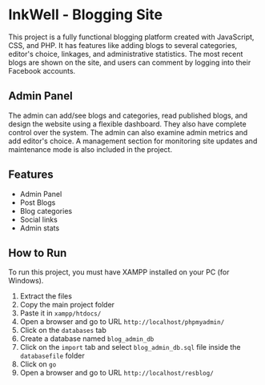 # InkWell - Blogging Site

This project is a fully functional blogging platform created with JavaScript, CSS, and PHP. It has features like adding blogs to several categories, editor's choice, linkages, and administrative statistics. The most recent blogs are shown on the site, and users can comment by logging into their Facebook accounts.

## Admin Panel

The admin can add/see blogs and categories, read published blogs, and design the website using a flexible dashboard. They also have complete control over the system. The admin can also examine admin metrics and add editor's choice. A management section for monitoring site updates and maintenance mode is also included in the project.

## Features

- Admin Panel
- Post Blogs
- Blog categories
- Social links
- Admin stats

## How to Run

To run this project, you must have XAMPP installed on your PC (for Windows).

1. Extract the files
2. Copy the main project folder
3. Paste it in `xampp/htdocs/`
4. Open a browser and go to URL `http://localhost/phpmyadmin/`
5. Click on the `databases` tab
6. Create a database named `blog_admin_db`
7. Click on the `import` tab and select `blog_admin_db.sql` file inside the `databasefile` folder
8. Click on `go`
9. Open a browser and go to URL `http://localhost/resblog/`

